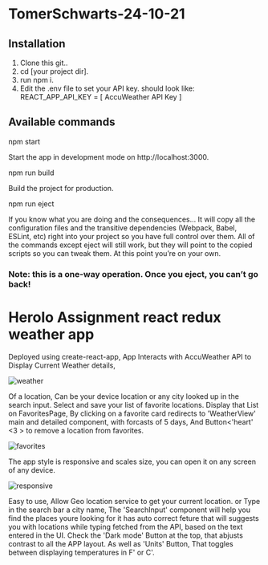# TomerSchwarts-24-10-21

## Installation

1.  Clone this git..
2.  cd [your project dir].
3.  run npm i.
4.  Edit the .env file to set your API key.
should look like:
REACT_APP_API_KEY = [ AccuWeather API Key ]

## Available commands
npm start

Start the app in development mode on http://localhost:3000.

npm run build

Build the project for production.

npm run eject

If you know what you are doing and the consequences...
It will copy all the configuration files and the transitive dependencies (Webpack, Babel, ESLint, etc) right into your project so you have full control over them. 
All of the commands except eject will still work, but they will point to the copied scripts so you can tweak them. At this point you’re on your own.
### Note: this is a one-way operation. Once you eject, you can’t go back!

# Herolo Assignment react redux weather app
Deployed using create-react-app, App Interacts with AccuWeather API to Display Current Weather details,

![weather](https://user-images.githubusercontent.com/65711940/139273773-e7f4bc2c-d1ff-49a9-9221-7be7f8934dcb.jpeg)

Of a location, Can be your device location or any city looked up in the search input.
Select and save your list of favorite locations.
Display that List on FavoritesPage, 
By clicking on a favorite card redirects to 'WeatherView' main and detailed component, with forcasts of 5 days, 
And Button<'heart' <3 > to remove a location from favorites.

![favorites](https://user-images.githubusercontent.com/65711940/139273180-39edd1a1-1dff-474c-afcf-f01eaf3d3268.jpeg)

The app style is responsive and scales size, you can open it on any screen of any device. 

![responsive](https://user-images.githubusercontent.com/65711940/139274038-93ea97a6-27b4-4a88-b0ac-4695009d4da6.jpeg)

Easy to use, Allow Geo location service to get your current location.
or Type in the search bar a city name, The 'SearchInput' component will help you find the places youre looking for it has auto correct feture that will suggests you with locations while typing fetched from the API, based on the text entered in the UI.
Check the 'Dark mode' Button at the top, that abjusts contrast to all the APP layout. 
As well as 'Units' Button, That toggles between displaying temperatures in F' or C'.

